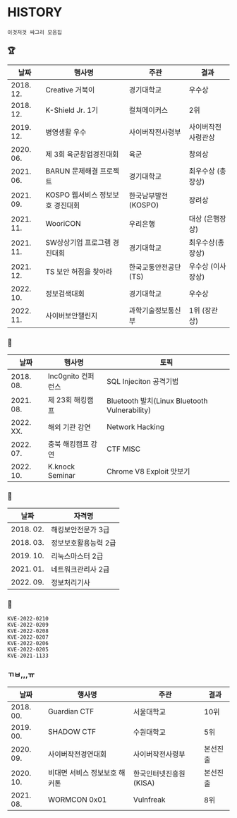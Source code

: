 # HISTORY
```
이것저것 싸그리 모음집
```
### 🏆
|날짜|행사명|주관|결과|
|-|-|-|-|
|2018. 12.|Creative 거북이|경기대학교|우수상|
|2018. 12.|K-Shield Jr. 1기|컬쳐메이커스|2위|
|2019. 12.|병영생활 우수|사이버작전사령부|사이버작전사령관상|
|2020. 06.|제 3회 육군창업경진대회|육군|창의상|
|2021. 06.|BARUN 문제해결 프로젝트|경기대학교|최우수상 (총장상)|
|2021. 09.|KOSPO 웹서비스 정보보호 경진대회|한국남부발전 (KOSPO)|장려상|
|2021. 11.|WooriCON|우리은행|대상 (은행장상)|
|2021. 11.|SW상상기업 프로그램 경진대회|경기대학교|최우수상(총장상)|
|2021. 12.|TS 보안 허점을 찾아라|한국교통안전공단 (TS)|우수상 (이사장상)|
|2022. 10.|정보검색대회|경기대학교|우수상|
|2022. 11.|사이버보안챌린지|과학기술정보통신부|1위 (장관상)|

### 📢
|날짜|행사명|토픽|
|-|-|-|
|2018. 08.|Inc0gnito 컨퍼런스|SQL Injeciton 공격기법|
|2021. 08.|제 23회 해킹캠프|Bluetooth 발치(Linux Bluetooth Vulnerability)|
|2022. XX.|해외 기관 강연|Network Hacking|
|2022. 07.|충북 해킹캠프 강연|CTF MISC|
|2022. 10.|K.knock Seminar|Chrome V8 Exploit 맛보기|

### 📝
|날짜|자격명|
|-|-|
|2018. 02.|해킹보안전문가 3급|
|2018. 03.|정보보호활용능력 2급|
|2019. 10.|리눅스마스터 2급|
|2021. 01.|네트워크관리사 2급|
|2022. 09.|정보처리기사|


### 🐞
```
KVE-2022-0210
KVE-2022-0209
KVE-2022-0208
KVE-2022-0207
KVE-2022-0206
KVE-2022-0205
KVE-2021-1133
```


### ㄲㅂ,,,ㅠ
|날짜|행사명|주관|결과|
|-|-|-|-|
|2018. 00.|Guardian CTF|서울대학교|10위|
|2019. 00.|SHADOW CTF|수원대학교|5위|
|2020. 09.|사이버작전경연대회|사이버작전사령부|본선진출|
|2020. 10.|비대면 서비스 정보보호 해커톤|한국인터넷진흥원(KISA)|본선진출|
|2021. 08.|WORMCON 0x01|Vulnfreak|8위|
